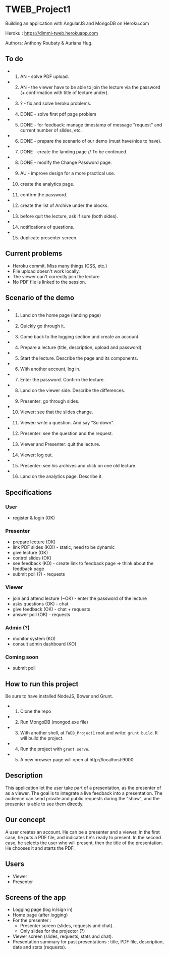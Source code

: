 TWEB_Project1
=============
Building an application with AngularJS and MongoDB on Heroku.com

Heroku : https://dimmi-tweb.herokuapp.com

Authors: Anthony Roubaty & Auriana Hug.

## To do
- 1) AN - solve PDF upload.
- 2) AN - the viewer have to be able to join the lecture via the password (+ confirmation with title of lecture under).
- 3) ? - fix and solve heroku problems.
- 4) DONE - solve first pdf page problem
- 5) DONE - for feedback: manage timestamp of message "request" and current number of slides, etc.
- 6) DONE - prepare the scenario of our demo (must have/nice to have).
- 7) DONE - create the landing page // To be continued.
- 8) DONE - modify the Change Password page.
- 9) AU - improve design for a more practical use.
- 10) create the analytics page.
- 11) confirm the password.
- 12) create the list of Archive under the blocks.
- 13) before quit the lecture, ask if sure (both sides).
- 14) notifications of questions.
- 15) duplicate presenter screen.

## Current problems
- Heroku commit. Miss many things (CSS, etc.)
- File upload doesn't work locally.
- The viewer can't correctly join the lecture.
- No PDF file is linked to the session.

## Scenario of the demo
- 1) Land on the home page (landing page)
- 2) Quickly go through it.
- 3) Come back to the logging section and create an account.
- 4) Prepare a lecture (title, description, upload and password).
- 5) Start the lecture. Describe the page and its components.
- 6) With another account, log in.
- 7) Enter the password. Confirm the lecture.
- 8) Land on the viewer side. Describe the differences.
- 9) Presenter: go through  sides.
- 10) Viewer: see that the slides change.
- 11) Viewer: write a question. And say "So down".
- 12) Presenter: see the question and the request.
- 13) Viewer and Presenter: quit the lecture.
- 14) Viewer: log out.
- 15) Presenter: see his archives and click on one old lecture.
- 16) Land on the analytics page. Describe it.

## Specifications 
### User
- register & login (OK)

### Presenter
- prepare lecture (OK)
- link PDF slides (KO!) - static, need to be dynamic
- give lecture (OK)
- control slides (OK)
- see feedback (KO) - create link to feedback page => think about the feedback page
- submit poll (?) - requests

### Viewer
- join and attend lecture (~OK) - enter the password of the lecture
- asks questions (OK) - chat
- give feedback (OK) - chat + requests
- answer poll (OK) - requests

### Admin (?)
- monitor system (KO)
- consult admin dashboard (KO)

### Coming soon
- submit poll

## How to run this project
Be sure to have installed NodeJS, Bower and Grunt.
- 1. Clone the repo
- 2. Run MongoDB (mongod.exe file)
- 3. With another shell, at `TWEB_Project1` root and write: `grunt build`. It will build the project.
- 4. Run the project with `grunt serve`.
- 5. A new browser page will open at http://localhost:9000.

## Description
This application let the user take part of a presentation, as the presenter of as a viewer.
The goal is to integrate a live feedback into a presentation. The audience can send private and public requests during
the "show", and the presenter is able to see them directly.

## Our concept
A user creates an account. He can be a presenter and a viewer. 
In the first case, he puts a PDF file, and indicates he's ready to present.
In the second case, he selects the user who will present, then the title of the presentation. He chooses it and starts the PDF.

## Users
- Viewer
- Presenter

## Screens of the app
- Logging page (log in/sign in)
- Home page (after logging)
- For the presenter :
	- Presenter screen (slides, requests and chat).
	- Only slides for the projector (?)
- Viewer screen (slides, requests, stats and chat).
- Presentation summary for past presentations : title, PDF file, description, date and stats (requests).
